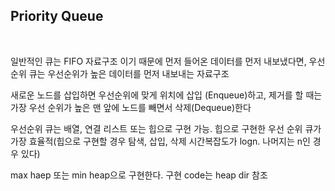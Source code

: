 ## Priority Queue

</br>

일반적인 큐는 FIFO 자료구조 이기 때문에 먼저 들어온 데이터를 먼저 내보냈다면, 우선순위 큐는 우선순위가 높은 데이터를 먼저 내보내는 자료구조

새로운 노드를 삽입하면 우선순위에 맞게 위치에 삽입 (Enqueue)하고, 제거를 할 때는 가장 우선 순위가 높은 맨 앞에 노드를 빼면서 삭제(Dequeue)한다

우선순위 큐는 배열, 연결 리스트 또는 힙으로 구현 가능. 힙으로 구현한 우선 순위 큐가 가장 효율적(힙으로 구현할 경우 탐색, 삽입, 삭제 시간복잡도가 logn. 나머지는 n인 경우 있다)

max haep 또는 min heap으로 구현한다. 구현 code는 heap dir 참조